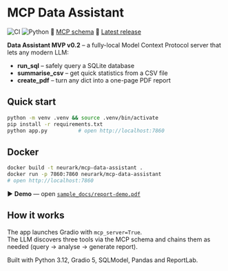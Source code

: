 # MCP Data Assistant

![CI](https://github.com/NeurArk/mcp-data-assistant/workflows/CI/badge.svg)
![Python](https://img.shields.io/badge/python-3.12%2B-blue)
📄 [MCP schema](static/schema.json)
🔖 [Latest release](https://github.com/NeurArk/mcp-data-assistant/releases/latest)

**Data Assistant MVP v0.2** – a fully-local Model Context Protocol
server that lets any modern LLM:

* **run_sql** – safely query a SQLite database  
* **summarise_csv** – get quick statistics from a CSV file  
* **create_pdf** – turn any dict into a one-page PDF report  

## Quick start
```bash
python -m venv .venv && source .venv/bin/activate
pip install -r requirements.txt
python app.py          # open http://localhost:7860
```

## Docker
```bash
docker build -t neurark/mcp-data-assistant .
docker run -p 7860:7860 neurark/mcp-data-assistant
# open http://localhost:7860
```

▶ **Demo** — open [`sample_docs/report-demo.pdf`](sample_docs/report-demo.pdf)

## How it works
The app launches Gradio with `mcp_server=True`.  
The LLM discovers three tools via the MCP schema and chains them as
needed (query → analyse → generate report).

Built with Python 3.12, Gradio 5, SQLModel, Pandas and ReportLab.
